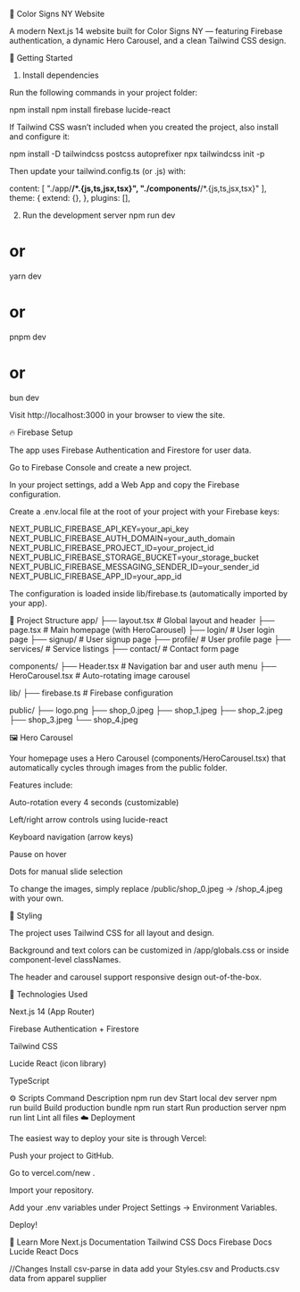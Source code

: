 🎨 Color Signs NY Website

A modern Next.js 14 website built for Color Signs NY — featuring Firebase authentication, a dynamic Hero Carousel, and a clean Tailwind CSS design.

🚀 Getting Started
1. Install dependencies

Run the following commands in your project folder:

npm install
npm install firebase lucide-react


If Tailwind CSS wasn’t included when you created the project, also install and configure it:

npm install -D tailwindcss postcss autoprefixer
npx tailwindcss init -p


Then update your tailwind.config.ts (or .js) with:

content: [
  "./app/**/*.{js,ts,jsx,tsx}",
  "./components/**/*.{js,ts,jsx,tsx}"
],
theme: {
  extend: {},
},
plugins: [],

2. Run the development server
npm run dev
# or
yarn dev
# or
pnpm dev
# or
bun dev


Visit http://localhost:3000
 in your browser to view the site.

🔥 Firebase Setup

The app uses Firebase Authentication and Firestore for user data.

Go to Firebase Console
 and create a new project.

In your project settings, add a Web App and copy the Firebase configuration.

Create a .env.local file at the root of your project with your Firebase keys:

NEXT_PUBLIC_FIREBASE_API_KEY=your_api_key
NEXT_PUBLIC_FIREBASE_AUTH_DOMAIN=your_auth_domain
NEXT_PUBLIC_FIREBASE_PROJECT_ID=your_project_id
NEXT_PUBLIC_FIREBASE_STORAGE_BUCKET=your_storage_bucket
NEXT_PUBLIC_FIREBASE_MESSAGING_SENDER_ID=your_sender_id
NEXT_PUBLIC_FIREBASE_APP_ID=your_app_id


The configuration is loaded inside lib/firebase.ts (automatically imported by your app).

🧩 Project Structure
app/
 ├── layout.tsx          # Global layout and header
 ├── page.tsx            # Main homepage (with HeroCarousel)
 ├── login/              # User login page
 ├── signup/             # User signup page
 ├── profile/            # User profile page
 ├── services/           # Service listings
 ├── contact/            # Contact form page

components/
 ├── Header.tsx          # Navigation bar and user auth menu
 ├── HeroCarousel.tsx    # Auto-rotating image carousel

lib/
 ├── firebase.ts         # Firebase configuration

public/
 ├── logo.png
 ├── shop_0.jpeg
 ├── shop_1.jpeg
 ├── shop_2.jpeg
 ├── shop_3.jpeg
 └── shop_4.jpeg

🖼️ Hero Carousel

Your homepage uses a Hero Carousel (components/HeroCarousel.tsx) that automatically cycles through images from the public folder.

Features include:

Auto-rotation every 4 seconds (customizable)

Left/right arrow controls using lucide-react

Keyboard navigation (arrow keys)

Pause on hover

Dots for manual slide selection

To change the images, simply replace /public/shop_0.jpeg → /shop_4.jpeg with your own.

🎨 Styling

The project uses Tailwind CSS for all layout and design.

Background and text colors can be customized in /app/globals.css or inside component-level classNames.

The header and carousel support responsive design out-of-the-box.

🧠 Technologies Used

Next.js 14 (App Router)

Firebase Authentication + Firestore

Tailwind CSS

Lucide React (icon library)

TypeScript

⚙️ Scripts
Command	Description
npm run dev	Start local dev server
npm run build	Build production bundle
npm run start	Run production server
npm run lint	Lint all files
☁️ Deployment

The easiest way to deploy your site is through Vercel:

Push your project to GitHub.

Go to vercel.com/new
.

Import your repository.

Add your .env variables under Project Settings → Environment Variables.

Deploy!

📖 Learn More
Next.js Documentation
Tailwind CSS Docs
Firebase Docs
Lucide React Docs


//Changes
Install csv-parse
in data add your Styles.csv and Products.csv data from apparel supplier